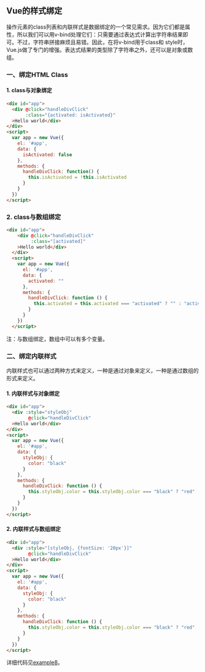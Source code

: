 
## Vue的样式绑定

操作元素的class列表和内联样式是数据绑定的一个常见需求。因为它们都是属性，所以我们可以用v-bind处理它们：只需要通过表达式计算出字符串结果即可。不过，字符串拼接麻烦且易错。因此，在将v-bind用于class和 style时，Vue.js做了专门的增强。表达式结果的类型除了字符串之外，还可以是对象或数组。

### 一、绑定HTML Class

#### 1. class与对象绑定

```HTML
<div id="app">
  <div @click="handleDivClick"
       :class="{activated: isActivated}"
  >Hello world</div>
</div>
<script>
  var app = new Vue({
    el: '#app',
    data: {
      isActivated: false
    },
    methods: {
      handleDivClick: function() {
        this.isActivated = !this.isActivated
      }
    }
  })
</script>
```

### 2. class与数组绑定

```HTML
<div id="app">
    <div @click="handleDivClick" 
         :class="[activated]"
    >Hello world</div>
  </div>
  <script>
    var app = new Vue({
      el: '#app',
      data: {
        activated: ""
      },
      methods: {
        handleDivClick: function () {
          this.activated = this.activated === "activated" ? "" : "activated"
        }
      }
    })
  </script>
```

注：与数组绑定，数组中可以有多个变量。

### 二、绑定内联样式

内联样式也可以通过两种方式来定义，一种是通过对象来定义，一种是通过数组的形式来定义。

#### 1. 内联样式与对象绑定

```HTML
<div id="app">
  <div :style="styleObj" 
        @click="handleDivClick"
  >Hello world</div>
</div>
<script>
  var app = new Vue({
    el: '#app',
    data: {
      styleObj: {
        color: "black"
      }
    },
    methods: {
      handleDivClick: function () {
        this.styleObj.color = this.styleObj.color === "black" ? "red" : "black"
      }
    }
  })
</script>
```

#### 2. 内联样式与数组绑定

```HTML
<div id="app">
  <div :style="[styleObj, {fontSize: '20px'}]" 
        @click="handleDivClick"
  >Hello world</div>
</div>
<script>
  var app = new Vue({
    el: '#app',
    data: {
      styleObj: {
        color: "black"
      }
    },
    methods: {
      handleDivClick: function () {
        this.styleObj.color = this.styleObj.color === "black" ? "red" : "black"
      }
    }
  })
</script>
```

详细代码见[example8](https://github.com/Bian2017/TravelWebsite/blob/master/docs/example8/index.html)。